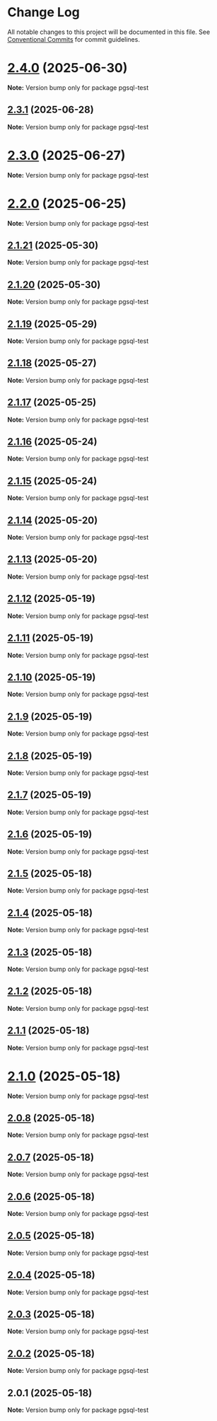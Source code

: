 # Change Log

All notable changes to this project will be documented in this file.
See [Conventional Commits](https://conventionalcommits.org) for commit guidelines.

# [2.4.0](https://github.com/launchql/launchql/compare/pgsql-test@2.3.1...pgsql-test@2.4.0) (2025-06-30)

**Note:** Version bump only for package pgsql-test





## [2.3.1](https://github.com/launchql/launchql/compare/pgsql-test@2.3.0...pgsql-test@2.3.1) (2025-06-28)

**Note:** Version bump only for package pgsql-test





# [2.3.0](https://github.com/launchql/launchql/compare/pgsql-test@2.2.0...pgsql-test@2.3.0) (2025-06-27)

**Note:** Version bump only for package pgsql-test





# [2.2.0](https://github.com/launchql/launchql/compare/pgsql-test@2.1.21...pgsql-test@2.2.0) (2025-06-25)

**Note:** Version bump only for package pgsql-test





## [2.1.21](https://github.com/launchql/launchql/compare/pgsql-test@2.1.20...pgsql-test@2.1.21) (2025-05-30)

**Note:** Version bump only for package pgsql-test





## [2.1.20](https://github.com/launchql/launchql/compare/pgsql-test@2.1.19...pgsql-test@2.1.20) (2025-05-30)

**Note:** Version bump only for package pgsql-test





## [2.1.19](https://github.com/launchql/launchql/compare/pgsql-test@2.1.18...pgsql-test@2.1.19) (2025-05-29)

**Note:** Version bump only for package pgsql-test





## [2.1.18](https://github.com/launchql/launchql/compare/pgsql-test@2.1.17...pgsql-test@2.1.18) (2025-05-27)

**Note:** Version bump only for package pgsql-test





## [2.1.17](https://github.com/launchql/launchql/compare/pgsql-test@2.1.16...pgsql-test@2.1.17) (2025-05-25)

**Note:** Version bump only for package pgsql-test





## [2.1.16](https://github.com/launchql/launchql/compare/pgsql-test@2.1.15...pgsql-test@2.1.16) (2025-05-24)

**Note:** Version bump only for package pgsql-test





## [2.1.15](https://github.com/launchql/launchql/compare/pgsql-test@2.1.14...pgsql-test@2.1.15) (2025-05-24)

**Note:** Version bump only for package pgsql-test





## [2.1.14](https://github.com/launchql/launchql/compare/pgsql-test@2.1.13...pgsql-test@2.1.14) (2025-05-20)

**Note:** Version bump only for package pgsql-test





## [2.1.13](https://github.com/launchql/launchql/compare/pgsql-test@2.1.12...pgsql-test@2.1.13) (2025-05-20)

**Note:** Version bump only for package pgsql-test





## [2.1.12](https://github.com/launchql/launchql/compare/pgsql-test@2.1.11...pgsql-test@2.1.12) (2025-05-19)

**Note:** Version bump only for package pgsql-test





## [2.1.11](https://github.com/launchql/launchql/compare/pgsql-test@2.1.10...pgsql-test@2.1.11) (2025-05-19)

**Note:** Version bump only for package pgsql-test





## [2.1.10](https://github.com/launchql/launchql/compare/pgsql-test@2.1.9...pgsql-test@2.1.10) (2025-05-19)

**Note:** Version bump only for package pgsql-test





## [2.1.9](https://github.com/launchql/launchql/compare/pgsql-test@2.1.8...pgsql-test@2.1.9) (2025-05-19)

**Note:** Version bump only for package pgsql-test





## [2.1.8](https://github.com/launchql/launchql/compare/pgsql-test@2.1.7...pgsql-test@2.1.8) (2025-05-19)

**Note:** Version bump only for package pgsql-test





## [2.1.7](https://github.com/launchql/launchql/compare/pgsql-test@2.1.6...pgsql-test@2.1.7) (2025-05-19)

**Note:** Version bump only for package pgsql-test





## [2.1.6](https://github.com/launchql/launchql/compare/pgsql-test@2.1.5...pgsql-test@2.1.6) (2025-05-19)

**Note:** Version bump only for package pgsql-test





## [2.1.5](https://github.com/launchql/launchql/compare/pgsql-test@2.1.4...pgsql-test@2.1.5) (2025-05-18)

**Note:** Version bump only for package pgsql-test





## [2.1.4](https://github.com/launchql/launchql/compare/pgsql-test@2.1.3...pgsql-test@2.1.4) (2025-05-18)

**Note:** Version bump only for package pgsql-test





## [2.1.3](https://github.com/launchql/launchql/compare/pgsql-test@2.1.2...pgsql-test@2.1.3) (2025-05-18)

**Note:** Version bump only for package pgsql-test





## [2.1.2](https://github.com/launchql/launchql/compare/pgsql-test@2.1.1...pgsql-test@2.1.2) (2025-05-18)

**Note:** Version bump only for package pgsql-test





## [2.1.1](https://github.com/launchql/launchql/compare/pgsql-test@2.1.0...pgsql-test@2.1.1) (2025-05-18)

**Note:** Version bump only for package pgsql-test





# [2.1.0](https://github.com/launchql/launchql/compare/pgsql-test@2.0.8...pgsql-test@2.1.0) (2025-05-18)

**Note:** Version bump only for package pgsql-test





## [2.0.8](https://github.com/launchql/launchql/compare/pgsql-test@2.0.7...pgsql-test@2.0.8) (2025-05-18)

**Note:** Version bump only for package pgsql-test





## [2.0.7](https://github.com/launchql/launchql/compare/pgsql-test@2.0.6...pgsql-test@2.0.7) (2025-05-18)

**Note:** Version bump only for package pgsql-test





## [2.0.6](https://github.com/launchql/launchql/compare/pgsql-test@2.0.5...pgsql-test@2.0.6) (2025-05-18)

**Note:** Version bump only for package pgsql-test





## [2.0.5](https://github.com/launchql/launchql/compare/pgsql-test@2.0.4...pgsql-test@2.0.5) (2025-05-18)

**Note:** Version bump only for package pgsql-test





## [2.0.4](https://github.com/launchql/launchql/compare/pgsql-test@2.0.3...pgsql-test@2.0.4) (2025-05-18)

**Note:** Version bump only for package pgsql-test





## [2.0.3](https://github.com/launchql/launchql/compare/pgsql-test@2.0.2...pgsql-test@2.0.3) (2025-05-18)

**Note:** Version bump only for package pgsql-test





## [2.0.2](https://github.com/launchql/launchql/compare/pgsql-test@2.0.1...pgsql-test@2.0.2) (2025-05-18)

**Note:** Version bump only for package pgsql-test





## 2.0.1 (2025-05-18)

**Note:** Version bump only for package pgsql-test
